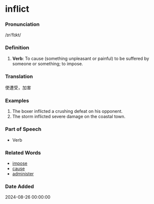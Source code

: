 # inflict
### Pronunciation
/ɪnˈflɪkt/
### Definition
1. **Verb**: To cause (something unpleasant or painful) to be suffered by someone or something; to impose.
### Translation
使遭受，加害
### Examples
1. The boxer inflicted a crushing defeat on his opponent.
2. The storm inflicted severe damage on the coastal town.
### Part of Speech
- Verb
### Related Words
- [impose](impose.md)
- [cause](cause.md)
- [administer](administer.md)
### Date Added
2024-08-26 00:00:00